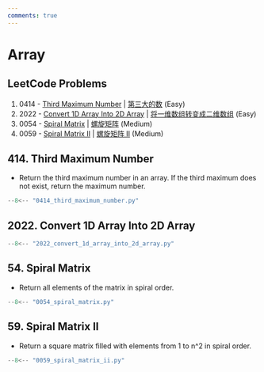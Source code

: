 ```yaml
---
comments: true
---
```


# Array

## LeetCode Problems

1. 0414 - [Third Maximum Number](https://leetcode.com/problems/third-maximum-number/) | [第三大的数](https://leetcode.cn/problems/third-maximum-number/) (Easy)
2. 2022 - [Convert 1D Array Into 2D Array](https://leetcode.com/problems/convert-1d-array-into-2d-array/) | [将一维数组转变成二维数组](https://leetcode.cn/problems/convert-1d-array-into-2d-array/) (Easy)
3. 0054 - [Spiral Matrix](https://leetcode.com/problems/spiral-matrix/) | [螺旋矩阵](https://leetcode.cn/problems/spiral-matrix/) (Medium)
4. 0059 - [Spiral Matrix II](https://leetcode.com/problems/spiral-matrix-ii/) | [螺旋矩阵 II](https://leetcode.cn/problems/spiral-matrix-ii/) (Medium)

## 414. Third Maximum Number

-   Return the third maximum number in an array. If the third maximum does not exist, return the maximum number.

```python
--8<-- "0414_third_maximum_number.py"
```

## 2022. Convert 1D Array Into 2D Array

```python
--8<-- "2022_convert_1d_array_into_2d_array.py"
```

## 54. Spiral Matrix

-   Return all elements of the matrix in spiral order.

```python
--8<-- "0054_spiral_matrix.py"
```

## 59. Spiral Matrix II

-   Return a square matrix filled with elements from 1 to n^2 in spiral order.

```python
--8<-- "0059_spiral_matrix_ii.py"
```
